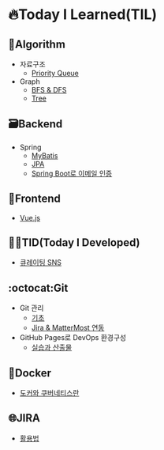 # 🔥Today I Learned(TIL)

## 🐛Algorithm
* 자료구조
  * [Priority Queue](Algorithm/자료구조/Priority%20Queue.md)
* Graph
  * [BFS & DFS](Algorithm/Graph/BFS%20&%20DFS/BFS.md)
  * [Tree](Algorithm/Graph/Tree/Tree.md) 

## 🗃️Backend
* Spring
  * [MyBatis](Spring/MyBatis.md)
  * [JPA](Spring/JPA.md)
  * [Spring Boot로 이메일 인증](Spring/Spring%20Boot로%20이메일%20인증.md)

## 📱Frontend
* [Vue.js](Vue/활용.md)
  
## 👨‍💻TID(Today I Developed)
* [큐레이팅 SNS](TID/큐레이팅%20SNS.md)
  
## :octocat:Git
* Git 관리
  * [기초](Git/관리/기초.md)
  * [Jira & MatterMost 연동](Git/관리/Jira&MatterMost%20연동.md)
* GitHub Pages로 DevOps 환경구성
  * [실습과 산출물](Git/GitHub%20Pages로%20DevOps%20환경구성.md)


## 🐋Docker
* [도커와 쿠버네티스란](Docker/도커와%20쿠버네티스란.md)

## 🌐JIRA
* [활용법](JIRA/활용법.md)